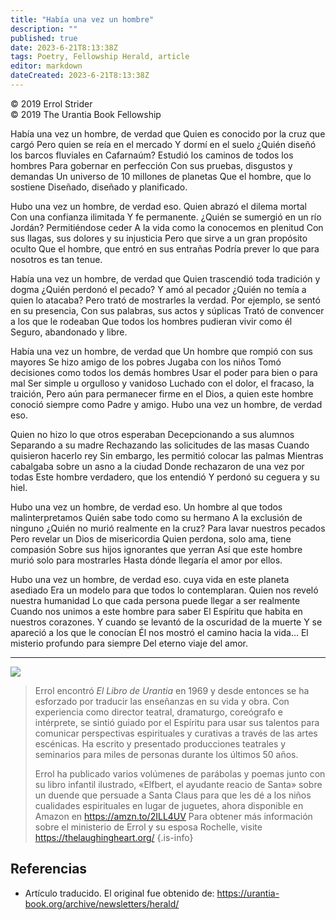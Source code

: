 ```yaml
---
title: "Había una vez un hombre"
description: ""
published: true
date: 2023-6-21T8:13:38Z
tags: Poetry, Fellowship Herald, article
editor: markdown
dateCreated: 2023-6-21T8:13:38Z
---
```


<p class="v-card v-sheet theme--light grey lighten-3 px-2">© 2019 Errol Strider<br>© 2019 The Urantia Book Fellowship</p>

Había una vez un hombre, de verdad que
Quien es conocido por la cruz que cargó
Pero quien se reía en el mercado
Y dormí en el suelo
¿Quién diseñó los barcos fluviales en Cafarnaúm?
Estudió los caminos de todos los hombres
Para gobernar en perfección
Con sus pruebas, disgustos y demandas
Un universo de 10 millones de planetas
Que el hombre, que lo sostiene
Diseñado, diseñado y planificado.

Hubo una vez un hombre, de verdad eso.
Quien abrazó el dilema mortal
Con una confianza ilimitada
Y fe permanente.
¿Quién se sumergió en un río Jordán?
Permitiéndose ceder
A la vida como la conocemos en plenitud
Con sus llagas, sus dolores y su injusticia
Pero que sirve a un gran propósito oculto
Que el hombre, que entró en sus entrañas
Podría prever lo que para nosotros es tan tenue.

Había una vez un hombre, de verdad que
Quien trascendió toda tradición y dogma
¿Quién perdonó el pecado?
Y amó al pecador
¿Quién no temía a quien lo atacaba?
Pero trató de mostrarles la verdad.
Por ejemplo, se sentó en su presencia,
Con sus palabras, sus actos y súplicas
Trató de convencer a los que le rodeaban
Que todos los hombres pudieran vivir como él
Seguro, abandonado y libre.

Había una vez un hombre, de verdad que
Un hombre que rompió con sus mayores
Se hizo amigo de los pobres
Jugaba con los niños
Tomó decisiones como todos los demás hombres
Usar el poder para bien o para mal
Ser simple u orgulloso y vanidoso
Luchado con el dolor, el fracaso, la traición,
Pero aún para permanecer firme en el
Dios, a quien este hombre conoció siempre como Padre y amigo.
Hubo una vez un hombre, de verdad eso.

Quien no hizo lo que otros esperaban
Decepcionando a sus alumnos
Separando a su madre
Rechazando las solicitudes de las masas
Cuando quisieron hacerlo rey
Sin embargo, les permitió colocar las palmas
Mientras cabalgaba sobre un asno a la ciudad
Donde rechazaron de una vez por todas
Este hombre verdadero, que los entendió
Y perdonó su ceguera y su hiel.

Hubo una vez un hombre, de verdad eso.
Un hombre al que todos malinterpretamos
Quién sabe todo como su hermano
A la exclusión de ninguno
¿Quién no murió realmente en la cruz?
Para lavar nuestros pecados
Pero revelar un Dios de misericordia
Quien perdona, solo ama, tiene compasión
Sobre sus hijos ignorantes que yerran
Así que este hombre murió solo para mostrarles
Hasta dónde llegaría el amor por ellos.

Hubo una vez un hombre, de verdad eso.
cuya vida en este planeta asediado
Era un modelo para que todos lo contemplaran.
Quien nos reveló nuestra humanidad
Lo que cada persona puede llegar a ser realmente
Cuando nos unimos a este hombre para saber
El Espíritu que habita en nuestros corazones.
Y cuando se levantó de la oscuridad de la muerte
Y se apareció a los que le conocían
Él nos mostró el camino hacia la vida...
El misterio profundo para siempre
Del eterno viaje del amor.

---

![](/image/article/Errol_Strider/Errol_Strider.jpg)

> Errol encontró _El Libro de Urantia_ en 1969 y desde entonces se ha esforzado por traducir las enseñanzas en su vida y obra. Con experiencia como director teatral, dramaturgo, coreógrafo e intérprete, se sintió guiado por el Espíritu para usar sus talentos para comunicar perspectivas espirituales y curativas a través de las artes escénicas. Ha escrito y presentado producciones teatrales y seminarios para miles de personas durante los últimos 50 años.
>
> Errol ha publicado varios volúmenes de parábolas y poemas junto con su libro infantil ilustrado, «Elfbert, el ayudante reacio de Santa» sobre un duende que persuade a Santa Claus para que les dé a los niños cualidades espirituales en lugar de juguetes, ahora disponible en Amazon en https://amzn.to/2ILL4UV Para obtener más información sobre el ministerio de Errol y su esposa Rochelle, visite https://thelaughingheart.org/
{.is-info}

## Referencias

- Artículo traducido. El original fue obtenido de: https://urantia-book.org/archive/newsletters/herald/